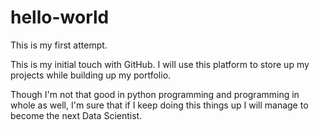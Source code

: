 # hello-world

This is my first attempt.

This is my initial touch with GitHub. I will use this platform to store up my projects while building up my portfolio.

Though I'm not that good in python programming and programming in whole as well, I'm sure that if I keep doing this things up I will manage to become the next Data Scientist.

